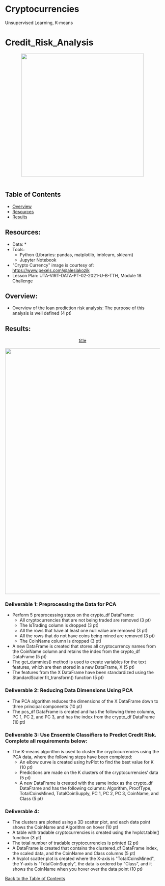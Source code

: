 # Cryptocurrencies
Unsupervised Learning, K-means
# Credit_Risk_Analysis

<p align="center">
  <img src="images/pexels-alesia-kozik-6765369.jpg" width="400">
  <br/><br/>
  <a href="#"></a>
</p>



## Table of Contents
* [Overview](https://github.com/rkaysen63/Cryptocurrencies/blob/master/README.md#overview)
* [Resources](https://github.com/rkaysen63/Cryptocurrencies/blob/master/README.md#resources)
* [Results](https://github.com/rkaysen63/Cryptocurrencies/blob/master/README.md#results)

## Resources:    
* Data: 
  *  
* Tools: 
  * Python (Libraries: pandas, matplotlib, imblearn, sklearn)
  * Jupyter Notebook
* "Crypto Currency" image is courtesy of: https://www.pexels.com/@alesiakozik
* Lesson Plan: UTA-VIRT-DATA-PT-02-2021-U-B-TTH, Module 18 Challenge

## Overview:
* Overview of the loan prediction risk analysis:  The purpose of this analysis is well defined (4 pt)

## Results:
<p align="center">
  <a href="#">title</a>
  <br/><br/> 
  <img src="something_relevant.png" width="800">
</p>

### Deliverable 1: Preprocessing the Data for PCA 
* Perform 5 preprocessing steps on the crypto_df DataFrame:
  * All cryptocurrencies that are not being traded are removed (3 pt)
  * The IsTrading column is dropped (3 pt)
  * All the rows that have at least one null value are removed (3 pt)
  * All the rows that do not have coins being mined are removed (3 pt)
  * The CoinName column is dropped (3 pt)
* A new DataFrame is created that stores all cryptocurrency names from the CoinName column and retains the index from the crypto_df DataFrame (5 pt)
* The get_dummies() method is used to create variables for the text features, which are then stored in a new DataFrame, X (5 pt)
* The features from the X DataFrame have been standardized using the StandardScaler fit_transform() function (5 pt)

### Deliverable 2: Reducing Data Dimensions Using PCA
* The PCA algorithm reduces the dimensions of the X DataFrame down to three principal components (10 pt)
* The pcs_df DataFrame is created and has the following three columns, PC 1, PC 2, and PC 3, and has the index from the crypto_df DataFrame (10 pt)

### Deliverable 3: Use Ensemble Classifiers to Predict Credit Risk.  Complete all requirements below:

* The K-means algorithm is used to cluster the cryptocurrencies using the PCA data, where the following steps have been completed:
  * An elbow curve is created using hvPlot to find the best value for K (10 pt)
  * Predictions are made on the K clusters of the cryptocurrencies’ data (5 pt)
  * A new DataFrame is created with the same index as the crypto_df DataFrame and has the following columns: Algorithm, ProofType, TotalCoinsMined, TotalCoinSupply, PC 1, PC 2, PC 3, CoinName, and Class (5 pt)

### Deliverable 4: 
* The clusters are plotted using a 3D scatter plot, and each data point shows the CoinName and Algorithm on hover (10 pt)
* A table with tradable cryptocurrencies is created using the hvplot.table() function (3 pt)
* The total number of tradable cryptocurrencies is printed (2 pt)
* A DataFrame is created that contains the clustered_df DataFrame index, the scaled data, and the CoinName and Class columns (5 pt)
* A hvplot scatter plot is created where the X-axis is "TotalCoinsMined", the Y-axis is "TotalCoinSupply", the data is ordered by "Class", and it shows the CoinName when you hover over the data point (10 pt)




[Back to the Table of Contents](https://github.com/rkaysen63/Cryptocurrencies/blob/master/README.md#table-of-contents)
